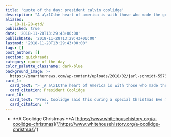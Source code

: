 ```yaml
---
title: 'quote of the day: president calvin coolidge'
description: "A a\x1Cthe heart of america is with those who made the great sacrifice in defense of our ideals.a\x1D"
aliases:
  - 18-11-28-qtd/
published: true
date: '2018-11-28T13:29:43+00:00'
publishDate: '2018-11-28T13:29:43+00:00'
lastmod: '2018-11-28T13:29:43+00:00'
tags: []
post_author: []
section: quickreads
category: quote of the day
color_palette_classname: dark-blue
background_image: >-
  https://smarthernews.com/wp-content/uploads/2018/02/jarl-schmidt-557318-360x360.jpg
card_1:
  card_text: "> _A a\x1CThe heart of America is with those who made the great sacrifice in defense of our ideals.a\x1D_\n\nPresident Coolidge"
  card_citation: President Coolidge
card_10:
  card_text: "Pres. Coolidge said this during a special Christmas Eve message to the nationa\x19s veterans in 1923, before walking out to light the first National Christmas Tree. On Christmas Day, Pres. Coolidge & his family spent 3 hrs with veterans of WWI at Walter Reed Hospital.\n\n[view sources](https://smarthernews.com/18-11-28-qtd/)"
  card_citation: ''
---
```

*   **A Coolidge Christmas:**A [https://www.whitehousehistory.org/a-coolidge-christmas](\"https://www.whitehousehistory.org/a-coolidge-christmas\")